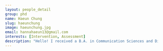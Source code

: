 ```yaml
---
layout: people_detail
group: phd
name: Haeun Chung
slug: haeunchung
image: haeunchung.jpg
email: hannahaeun13@gmail.com
interests: [Intervention, Assessment]
description: "Hello! I received a B.A. in Communication Sciences and Disorders from the University of Iowa and M.A. in Communication Sciences and Disorders from Ewha Womans University. Before pursuing my PhD, I worked with children with dyslexia as a speech-language pathologist. My research interests include learning mechanisms underlying language acquisition in children, and language and literacy development in linguistically diverse children."
---
```

